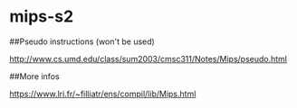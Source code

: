 # mips-s2

##Pseudo instructions (won't be used)

http://www.cs.umd.edu/class/sum2003/cmsc311/Notes/Mips/pseudo.html


##More infos

https://www.lri.fr/~filliatr/ens/compil/lib/Mips.html
